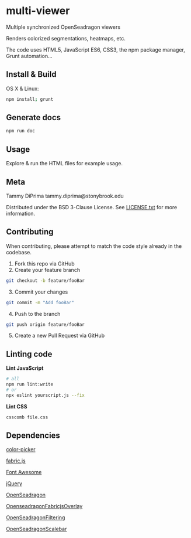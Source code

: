 # multi-viewer

Multiple synchronized OpenSeadragon viewers

Renders colorized segmentations, heatmaps, etc.

The code uses HTML5, JavaScript ES6, CSS3, the npm package manager, Grunt automation...

<!-- Segmentation layer color ordering:<br>
![](images/color-ordering.png) -->

## Install & Build

OS X & Linux:

```sh
npm install; grunt
```

## Generate docs

```sh
npm run doc
```

## Usage

Explore & run the HTML files for example usage.

## Meta

Tammy DiPrima tammy.diprima&#64;stonybrook.edu

Distributed under the BSD 3-Clause License. See [LICENSE.txt](LICENSE.txt) for more information.

## Contributing

When contributing, please attempt to match the code style already in the codebase.

1. Fork this repo via GitHub
2. Create your feature branch

```sh
git checkout -b feature/fooBar
```

3. Commit your changes

```sh
git commit -m "Add fooBar"
```

4. Push to the branch

```sh
git push origin feature/fooBar
```

5. Create a new Pull Request via GitHub

## Linting code

**Lint JavaScript**

```sh
# all
npm run lint:write
# or
npx eslint yourscript.js --fix
```

**Lint CSS**

```sh
csscomb file.css
```

## Dependencies

[color-picker](https://github.com/taufik-nurrohman/color-picker/releases/tag/v2.2.4)

[fabric.js](https://github.com/fabricjs/fabric.js/releases/tag/v521)

[Font Awesome](https://use.fontawesome.com/releases/v5.15.3/fontawesome-free-5.15.3-web.zip)

[jQuery](https://github.com/jquery/jquery/archive/refs/tags/3.5.1.tar.gz)


[OpenSeadragon](https://github.com/openseadragon/openseadragon/releases/tag/v2.4.2)

[OpenseadragonFabricjsOverlay](https://github.com/tdiprima/OpenseadragonFabricjsOverlay)

[OpenSeadragonFiltering](https://github.com/usnistgov/OpenSeadragonFiltering)

[OpenSeadragonScalebar
](https://github.com/usnistgov/OpenSeadragonScalebar)
